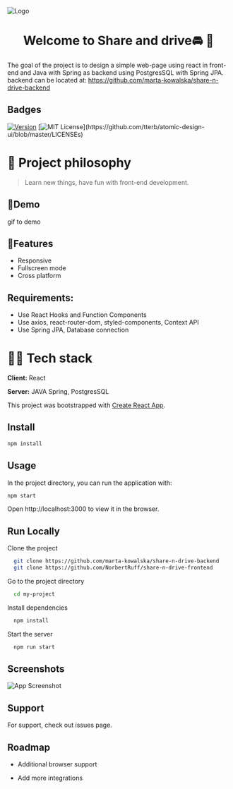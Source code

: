 ![Logo](https://dev-to-uploads.s3.amazonaws.com/uploads/articles/th5xamgrr6se0x5ro4g6.png)



<h1 align="center">Welcome to Share and drive🚘 👋</h1>


The goal of the project is to design a simple web-page using react in front-end and Java with Spring as backend using
PostgresSQL with Spring JPA. backend can be located at:
https://github.com/marta-kowalska/share-n-drive-backend

## Badges

[![Version](https://img.shields.io/badge/version-v0.0-blue.svg)](https://img.shields.io/badge/version-v0.0-blue.svg?cacheSeconds=2592000)
[![MIT License](https://img.shields.io/apm/l/atomic-design-ui.svg?)](https://github.com/tterb/atomic-design-ui/blob/master/LICENSEs)

# 🧐 Project philosophy

> Learn new things, have fun with front-end development.

## 🚦Demo

gif to demo

## 💺Features

- Responsive
- Fullscreen mode
- Cross platform

## Requirements:

- Use React Hooks and Function Components
- Use axios, react-router-dom, styled-components, Context API
- Use Spring JPA, Database connection

# 👨‍💻 Tech stack

**Client:** React

**Server:** JAVA Spring, PostgresSQL

This project was bootstrapped with [Create React App](https://github.com/facebook/create-react-app).

## Install

```sh
npm install
```

## Usage

In the project directory, you can run the application with:

```sh
npm start
```

Open http://localhost:3000 to view it in the browser.

## Run Locally

Clone the project

```bash
  git clone https://github.com/marta-kowalska/share-n-drive-backend
  git clone https://github.com/NorbertRuff/share-n-drive-frontend
```

Go to the project directory

```bash
  cd my-project
```

Install dependencies

```bash
  npm install
```

Start the server

```bash
  npm run start
```

## Screenshots

![App Screenshot](https://via.placeholder.com/468x300?text=App+Screenshot+Here)

## Support

For support, check out issues page.

## Roadmap

- Additional browser support

- Add more integrations

  
